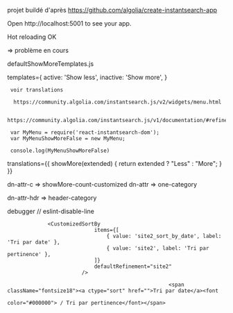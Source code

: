 projet buildé d'après https://github.com/algolia/create-instantsearch-app

Open http://localhost:5001 to see your app.

Hot reloading OK


=> problème en cours

defaultShowMoreTemplates.js

templates={
active: '<a class="ais-show-more ais-show-more__active">Show less</a>',
inactive: '<a class="ais-show-more ais-show-more__inactive">Show more</a>',
	 }
	 
	 voir translations
	  
	  https://community.algolia.com/instantsearch.js/v2/widgets/menu.html
	  
	  https://community.algolia.com/instantsearch.js/v1/documentation/#refinementlist
	 
	 var MyMenu = require('react-instantsearch-dom');
     var MyMenuShowMoreFalse = new MyMenu;
     
     console.log(MyMenuShowMoreFalse)
translations={{
            showMore(extended) {
              return extended ? "Less" : "More";
            }
          }} 

dn-attr-c => showMore-count-customized
dn-attr => one-category

dn-attr-hdr => header-category

debugger // eslint-disable-line

                 <CustomizedSortBy
                                items={[
                                    { value: 'site2_sort_by_date', label: 'Tri par date' },
                                    { value: 'site2', label: 'Tri par pertinence' },
                                ]}
                                defaultRefinement="site2"
                            />
                            
                                                        <span className="fontsize18"><a ctype="sort" href="">Tri par date</a><font
                                                            color="#000000"> / Tri par pertinence</font></span>

